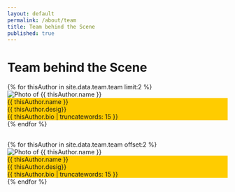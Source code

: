 ```yaml
---
layout: default
permalink: /about/team
title: Team behind the Scene
published: true
---
```


# Team behind the Scene

<div class="ui four column stackable grid">
  {% for thisAuthor in site.data.team.team limit:2 %}
  <div class="column">
    <div class="ui fluid card">
      <div class="image">
        <img src="{{ thisAuthor.email | to_gravatar }}" alt="Photo of {{ thisAuthor.name }}">
      </div>
      <div class="content" style="background-color: #ffcc00;">
        <div class="header">{{ thisAuthor.name }}</div>
        <div class="meta">
          <span class="date">{{ thisAuthor.desig}}</span>
        </div>
        <div class="description">
          {{ thisAuthor.bio | truncatewords: 15 }}
        </div>
      </div>
    </div>
  </div>
  {% endfor %}
</div>

<div class="ui divider" style="margin-top: 30px; margin-bottom: 30px; border-color: #ffcc00;"></div>

<div class="ui four column stackable grid">
  {% for thisAuthor in site.data.team.team offset:2 %}
  <div class="column">
    <div class="ui fluid card">
      <div class="image">
        <img src="{{ thisAuthor.email | to_gravatar }}" alt="Photo of {{ thisAuthor.name }}">
      </div>
      <div class="content" style="background-color: #ffcc00;">
        <div class="header">{{ thisAuthor.name }}</div>
        <div class="meta">
          <span class="date">{{ thisAuthor.desig}}</span>
        </div>
        <div class="description">
          {{ thisAuthor.bio | truncatewords: 15 }}
        </div>
      </div>
    </div>
  </div>
  {% endfor %}
</div>
